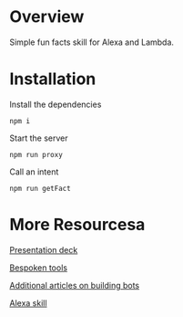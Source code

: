 # Overview

Simple fun facts skill for Alexa and Lambda.

# Installation

Install the dependencies
```
npm i
```

Start the server
```
npm run proxy
```

Call an intent
```
npm run getFact
```

# More Resourcesa

[Presentation deck](https://docs.google.com/presentation/d/1dZ0NNS0mlzeAiyhWrGrG8Pzsy1RIf6oYEPAyBV3sydw/edit?usp=sharing)

[Bespoken tools](https://bespoken.tools)

[Additional articles on building bots](https://betterbots.utu.ai/)

[Alexa skill](https://github.com/alexa/skill-sample-nodejs-fact)
